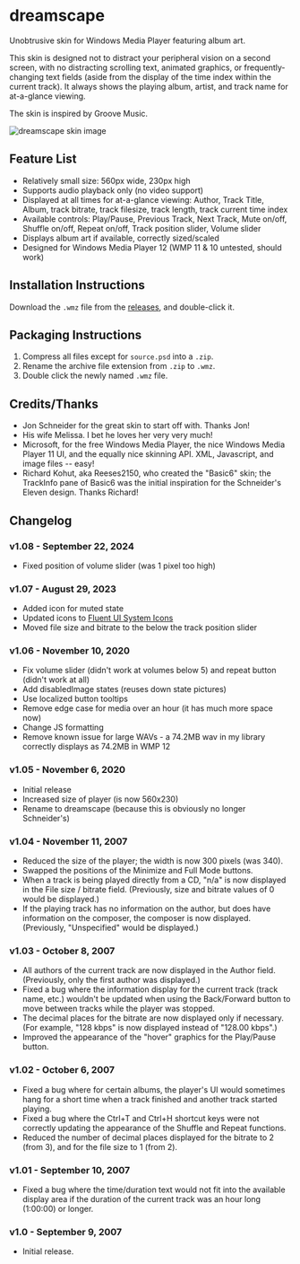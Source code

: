 # dreamscape
Unobtrusive skin for Windows Media Player featuring album art.

This skin is designed not to distract your peripheral vision on a second screen,
with no distracting scrolling text, animated graphics, or frequently-changing text
fields (aside from the display of the time index within the current track). It
always shows the playing album, artist, and track name for at-a-glance viewing.

The skin is inspired by Groove Music.

![dreamscape skin image](https://i.imgur.com/zIbXwja.png)

## Feature List
- Relatively small size: 560px wide, 230px high
- Supports audio playback only (no video support)
- Displayed at all times for at-a-glance viewing: Author, Track Title, Album,
  track bitrate, track filesize, track length, track current time index
- Available controls: Play/Pause, Previous Track, Next Track, Mute on/off,
  Shuffle on/off, Repeat on/off, Track position slider, Volume slider
- Displays album art if available, correctly sized/scaled
- Designed for Windows Media Player 12 (WMP 11 & 10 untested, should work)

## Installation Instructions
Download the `.wmz` file from the [releases](https://github.com/logonoff/wmp-dreamscape/releases/), and double-click it.

## Packaging Instructions
1. Compress all files except for `source.psd` into a `.zip`.
2. Rename the archive file extension from `.zip` to `.wmz`.
3. Double click the newly named `.wmz` file.

## Credits/Thanks
- Jon Schneider for the great skin to start off with. Thanks Jon!
- His wife Melissa. I bet he loves her very very much!
- Microsoft, for the free Windows Media Player, the nice Windows Media Player 11 UI,
  and the equally nice skinning API.  XML, Javascript, and image files -- easy!
- Richard Kohut, aka Reeses2150, who created the "Basic6" skin; the TrackInfo pane
  of Basic6 was the initial inspiration for the Schneider's Eleven design.  Thanks Richard!

## Changelog
### **v1.08** - September 22, 2024
- Fixed position of volume slider (was 1 pixel too high)

### **v1.07** - August 29, 2023
- Added icon for muted state
- Updated icons to [Fluent UI System Icons](aka.ms/fluentui-system-icons)
- Moved file size and bitrate to the below the track position slider

### **v1.06** - November 10, 2020
- Fix volume slider (didn't work at volumes below 5) and repeat button (didn't work at all)
- Add disabledImage states (reuses down state pictures)
- Use localized button tooltips
- Remove edge case for media over an hour (it has much more space now)
- Change JS formatting
- Remove known issue for large WAVs - a 74.2MB wav in my library correctly displays
  as 74.2MB in WMP 12

### **v1.05** - November 6, 2020
- Initial release
- Increased size of player (is now 560x230)
- Rename to dreamscape (because this is obviously no longer Schneider's)

### **v1.04** - November 11, 2007
- Reduced the size of the player; the width is now 300 pixels (was 340).
- Swapped the positions of the Minimize and Full Mode buttons.
- When a track is being played directly from a CD, "n/a" is now displayed in the
  File size / bitrate field.  (Previously, size and bitrate values of 0 would be  displayed.)
- If the playing track has no information on the author, but does have information
  on the composer, the composer is now displayed.  (Previously, "Unspecified" would be displayed.)

### **v1.03** - October 8, 2007
- All authors of the current track are now displayed in the Author field.
  (Previously, only the first author was displayed.)
- Fixed a bug where the information display for the current track (track name, etc.)
  wouldn't be updated when using the Back/Forward button to move between tracks while
  the player was stopped.
- The decimal places for the bitrate are now displayed only if necessary.  (For
  example, "128 kbps" is now displayed instead of "128.00 kbps".)
- Improved the appearance of the "hover" graphics for the Play/Pause button.

### **v1.02** - October 6, 2007
- Fixed a bug where for certain albums, the player's UI would sometimes hang for a
short time when a track finished and another track started playing.
- Fixed a bug where the Ctrl+T and Ctrl+H shortcut keys were not correctly updating
  the appearance of the Shuffle and Repeat functions.
- Reduced the number of decimal places displayed for the bitrate to 2 (from 3),
  and for the file size to 1 (from 2).

### **v1.01** - September 10, 2007
- Fixed a bug where the time/duration text would not fit into the available display
area if the duration of the current track was an hour long (1:00:00) or longer.

### **v1.0** - September 9, 2007
- Initial release.
